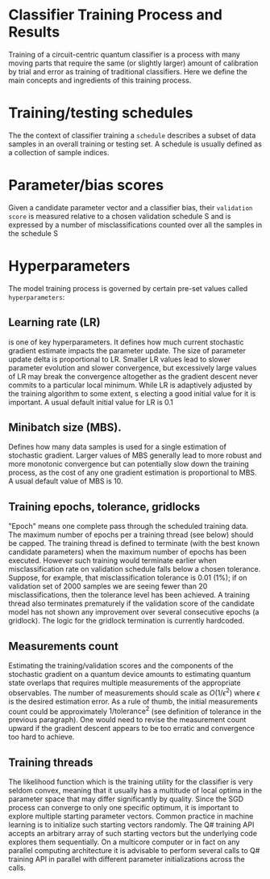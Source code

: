 

# Classifier Training Process and Results

Training of a circuit-centric quantum classifier is a process with many moving parts that require the same (or slightly larger) amount of
calibration by trial and error as training of traditional classifiers. Here we define the main concepts and ingredients of this training process. 

# Training/testing schedules
The the context of classifier training a `schedule` describes a subset of data samples in an overall training or testing set. A schedule is usually defined as a
collection of sample indices.

# Parameter/bias scores
Given a candidate parameter vector and a classifier bias, their `validation score` is measured relative to a chosen validation schedule S and is expressed by a number of misclassifications
 counted over all the samples in the schedule S


# Hyperparameters
The model training process is governed by certain pre-set values called `hyperparameters`:

## Learning rate (LR) 

is one of key hyperparameters. It defines how much current stochastic gradient estimate impacts the parameter update. The size of parameter update delta is 
proportional to LR. Smaller LR values lead to slower parameter evolution and slower convergence, but excessively large values of LR may break the convergence 
altogether as the gradient descent never commits to a particular local minimum. While LR is adaptively adjusted by the training algorithm to some extent, s
electing a good initial value for it is important. A usual default initial value for LR is 0.1

## Minibatch size (MBS). 

Defines how many data samples is used for a single estimation of stochastic gradient. Larger values of MBS generally lead to more robust and more monotonic 
convergence but can potentially slow down the training process, as the cost of any one gradient estimation is proportional to MBS. 
A usual default value of MBS is 10.


## Training epochs, tolerance, gridlocks

"Epoch" means one complete pass through the scheduled training data.
The maximum number of epochs per a training thread (see below) should be capped. 
The training thread is defined to terminate (with the best known candidate parameters) when the maximum number of epochs has been executed. However such training
 would terminate earlier when misclassification rate on validation schedule falls below a chosen tolerance. Suppose, for example, that misclassification tolerance
 is 0.01 (1%); if on validation set of 2000 samples we are seeing fewer than 20 misclassifications, then the tolerance level has been achieved. A training thread
 also terminates prematurely if the validation score of the candidate model has not shown any improvement over several consecutive epochs (a gridlock). The logic
 for the gridlock termination is currently hardcoded.

## Measurements count

Estimating the training/validation scores and the components of the stochastic gradient on a quantum device amounts to estimating quantum state overlaps that requires multiple 
measurements of the appropriate observables. The number of measurements should scale as $O(1/\epsilon^2)$ where $\epsilon$ is the desired estimation error.
As a rule of thumb, the initial measurements count could be approximately $1/\mbox{tolerance}^2$ (see definition of tolerance in the previous paragraph). One
would need to revise the measurement count upward if the gradient descent appears to be too erratic and convergence too hard to achieve.

## Training threads

The likelihood function which is the training utility for the classifier is very seldom convex, meaning that it usually has a multitude of local optima 
in the parameter space that may differ significantly by quality. Since the SGD process can converge to only one specific optimum, it is important to explore 
multiple starting parameter vectors. Common practice in machine learning is to initialize such starting vectors randomly. The Q# training API accepts an 
arbitrary array of such starting vectors but the underlying code explores them sequentially. On a multicore computer or in fact on any parallel computing 
architecture it is advisable to perform several calls to Q# training API in parallel with different parameter initializations across the calls.
